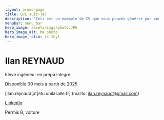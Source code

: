 ```yaml
---
layout: promo-page
title: Qui suis-je?
description: "Ceci est un exemple de CV que vous pouvez générer par vous-même"
menubar: menu_bar
hero_image: assets/imgs/photo.JPG
hero_image_alt: Ma photo
hero_image_ratio: is-1by1
---
```


# Ilan REYNAUD
Elève ingénieur en prepa integré


Disponible 00 mois à partir de 2025

[ilan.reynaud[at]etu.unilasalle.fr] 
(mailto: ilan.reynaud@gmail.com)

[LinkedIn](https://www.linkedin.com/in/ilan-reynaud-10b178357/)

Permis B, voiture


